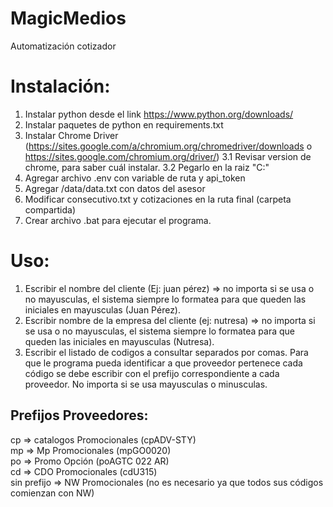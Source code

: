 # MagicMedios
Automatización cotizador

# Instalación:
1. Instalar python desde el link https://www.python.org/downloads/
2. Instalar paquetes de python en requirements.txt
3. Instalar Chrome Driver (https://sites.google.com/a/chromium.org/chromedriver/downloads o https://sites.google.com/chromium.org/driver/)
3.1 Revisar version de chrome, para saber cuál instalar.
3.2 Pegarlo en la raiz "C:"
4. Agregar archivo .env con variable de ruta y api_token
5. Agregar /data/data.txt con datos del asesor
6. Modificar consecutivo.txt y cotizaciones en la ruta final (carpeta compartida)
7. Crear archivo .bat para ejecutar el programa.

# Uso:
1. Escribir el nombre del cliente (Ej: juan pérez) => no importa si se usa o no mayusculas, el sistema siempre lo formatea para que queden las iniciales en mayusculas (Juan Pérez).
2. Escribir nombre de la empresa del cliente (ej: nutresa) => no importa si se usa o no mayusculas, el sistema siempre lo formatea para que queden las iniciales en mayusculas (Nutresa).
3. Escribir el listado de codigos a consultar separados por comas. Para que le programa pueda identificar a que proveedor pertenece cada código se debe escribir con el prefijo correspondiente a cada proveedor. No importa si se usa mayusculas o minusculas.

## Prefijos Proveedores:
cp => catalogos Promocionales (cpADV-STY)   
mp => Mp Promocionales (mpGO0020)  
po => Promo Opción (poAGTC 022 AR)  
cd => CDO Promocionales (cdU315)  
sin prefijo => NW Promocionales (no es necesario ya que todos sus códigos comienzan con NW)  
